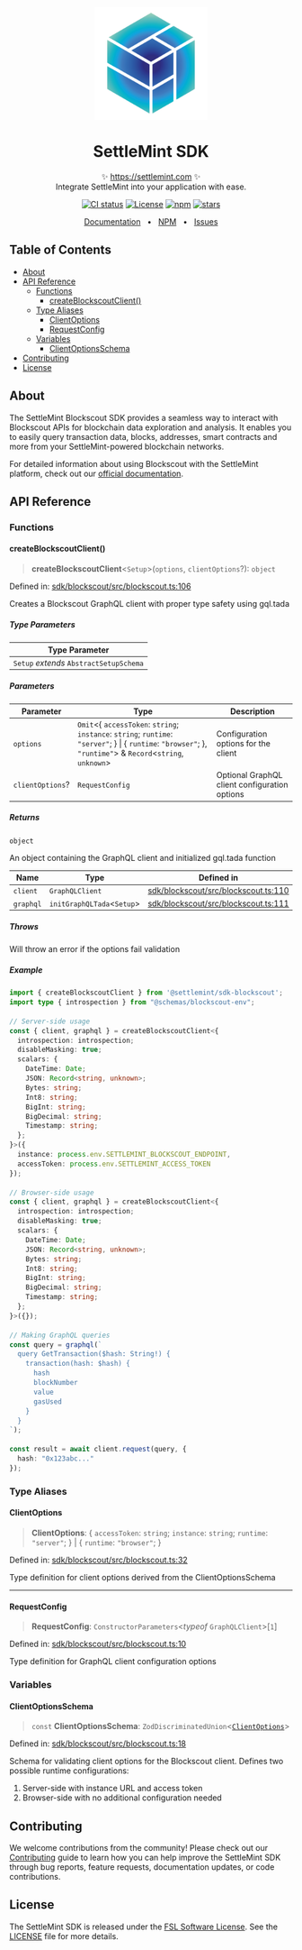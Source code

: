 <p align="center">
  <img src="https://github.com/settlemint/sdk/blob/main/logo.svg" width="200px" align="center" alt="SettleMint logo" />
  <h1 align="center">SettleMint SDK</h1>
  <p align="center">
    ✨ <a href="https://settlemint.com">https://settlemint.com</a> ✨
    <br/>
    Integrate SettleMint into your application with ease.
  </p>
</p>

<p align="center">
<a href="https://github.com/settlemint/sdk/actions?query=branch%3Amain"><img src="https://github.com/settlemint/sdk/actions/workflows/build.yml/badge.svg?event=push&branch=main" alt="CI status" /></a>
<a href="https://fsl.software" rel="nofollow"><img src="https://img.shields.io/npm/l/@settlemint/sdk-blockscout" alt="License"></a>
<a href="https://www.npmjs.com/package/@settlemint/sdk-blockscout" rel="nofollow"><img src="https://img.shields.io/npm/dw/@settlemint/sdk-blockscout" alt="npm"></a>
<a href="https://github.com/settlemint/sdk" rel="nofollow"><img src="https://img.shields.io/github/stars/settlemint/sdk" alt="stars"></a>
</p>

<div align="center">
  <a href="https://console.settlemint.com/documentation/docs/using-platform/dev-tools/SDK/">Documentation</a>
  <span>&nbsp;&nbsp;•&nbsp;&nbsp;</span>
  <a href="https://www.npmjs.com/package/@settlemint/sdk-blockscout">NPM</a>
  <span>&nbsp;&nbsp;•&nbsp;&nbsp;</span>
  <a href="https://github.com/settlemint/sdk/issues">Issues</a>
  <br />
</div>

## Table of Contents

- [About](#about)
- [API Reference](#api-reference)
  - [Functions](#functions)
    - [createBlockscoutClient()](#createblockscoutclient)
  - [Type Aliases](#type-aliases)
    - [ClientOptions](#clientoptions)
    - [RequestConfig](#requestconfig)
  - [Variables](#variables)
    - [ClientOptionsSchema](#clientoptionsschema)
- [Contributing](#contributing)
- [License](#license)

## About

The SettleMint Blockscout SDK provides a seamless way to interact with Blockscout APIs for blockchain data exploration and analysis. It enables you to easily query transaction data, blocks, addresses, smart contracts and more from your SettleMint-powered blockchain networks.

For detailed information about using Blockscout with the SettleMint platform, check out our [official documentation](https://console.settlemint.com/documentation/docs/using-platform/insights/).

## API Reference

### Functions

#### createBlockscoutClient()

> **createBlockscoutClient**\<`Setup`\>(`options`, `clientOptions`?): `object`

Defined in: [sdk/blockscout/src/blockscout.ts:106](https://github.com/settlemint/sdk/blob/v1.0.0/sdk/blockscout/src/blockscout.ts#L106)

Creates a Blockscout GraphQL client with proper type safety using gql.tada

##### Type Parameters

| Type Parameter |
| ------ |
| `Setup` *extends* `AbstractSetupSchema` |

##### Parameters

| Parameter | Type | Description |
| ------ | ------ | ------ |
| `options` | `Omit`\<\{ `accessToken`: `string`; `instance`: `string`; `runtime`: `"server"`; \} \| \{ `runtime`: `"browser"`; \}, `"runtime"`\> & `Record`\<`string`, `unknown`\> | Configuration options for the client |
| `clientOptions`? | `RequestConfig` | Optional GraphQL client configuration options |

##### Returns

`object`

An object containing the GraphQL client and initialized gql.tada function

| Name | Type | Defined in |
| ------ | ------ | ------ |
| `client` | `GraphQLClient` | [sdk/blockscout/src/blockscout.ts:110](https://github.com/settlemint/sdk/blob/v1.0.0/sdk/blockscout/src/blockscout.ts#L110) |
| `graphql` | `initGraphQLTada`\<`Setup`\> | [sdk/blockscout/src/blockscout.ts:111](https://github.com/settlemint/sdk/blob/v1.0.0/sdk/blockscout/src/blockscout.ts#L111) |

##### Throws

Will throw an error if the options fail validation

##### Example

```ts
import { createBlockscoutClient } from '@settlemint/sdk-blockscout';
import type { introspection } from "@schemas/blockscout-env";

// Server-side usage
const { client, graphql } = createBlockscoutClient<{
  introspection: introspection;
  disableMasking: true;
  scalars: {
    DateTime: Date;
    JSON: Record<string, unknown>;
    Bytes: string;
    Int8: string;
    BigInt: string;
    BigDecimal: string;
    Timestamp: string;
  };
}>({
  instance: process.env.SETTLEMINT_BLOCKSCOUT_ENDPOINT,
  accessToken: process.env.SETTLEMINT_ACCESS_TOKEN
});

// Browser-side usage
const { client, graphql } = createBlockscoutClient<{
  introspection: introspection;
  disableMasking: true;
  scalars: {
    DateTime: Date;
    JSON: Record<string, unknown>;
    Bytes: string;
    Int8: string;
    BigInt: string;
    BigDecimal: string;
    Timestamp: string;
  };
}>({});

// Making GraphQL queries
const query = graphql(`
  query GetTransaction($hash: String!) {
    transaction(hash: $hash) {
      hash
      blockNumber
      value
      gasUsed
    }
  }
`);

const result = await client.request(query, {
  hash: "0x123abc..."
});
```

### Type Aliases

#### ClientOptions

> **ClientOptions**: \{ `accessToken`: `string`; `instance`: `string`; `runtime`: `"server"`; \} \| \{ `runtime`: `"browser"`; \}

Defined in: [sdk/blockscout/src/blockscout.ts:32](https://github.com/settlemint/sdk/blob/v1.0.0/sdk/blockscout/src/blockscout.ts#L32)

Type definition for client options derived from the ClientOptionsSchema

***

#### RequestConfig

> **RequestConfig**: `ConstructorParameters`\<*typeof* `GraphQLClient`\>\[`1`\]

Defined in: [sdk/blockscout/src/blockscout.ts:10](https://github.com/settlemint/sdk/blob/v1.0.0/sdk/blockscout/src/blockscout.ts#L10)

Type definition for GraphQL client configuration options

### Variables

#### ClientOptionsSchema

> `const` **ClientOptionsSchema**: `ZodDiscriminatedUnion`\<[`ClientOptions`](README.md#clientoptions)\>

Defined in: [sdk/blockscout/src/blockscout.ts:18](https://github.com/settlemint/sdk/blob/v1.0.0/sdk/blockscout/src/blockscout.ts#L18)

Schema for validating client options for the Blockscout client.
Defines two possible runtime configurations:
1. Server-side with instance URL and access token
2. Browser-side with no additional configuration needed

## Contributing

We welcome contributions from the community! Please check out our [Contributing](../../.github/CONTRIBUTING.md) guide to learn how you can help improve the SettleMint SDK through bug reports, feature requests, documentation updates, or code contributions.

## License

The SettleMint SDK is released under the [FSL Software License](https://fsl.software). See the [LICENSE](https://github.com/settlemint/sdk/blob/main/LICENSE) file for more details.
